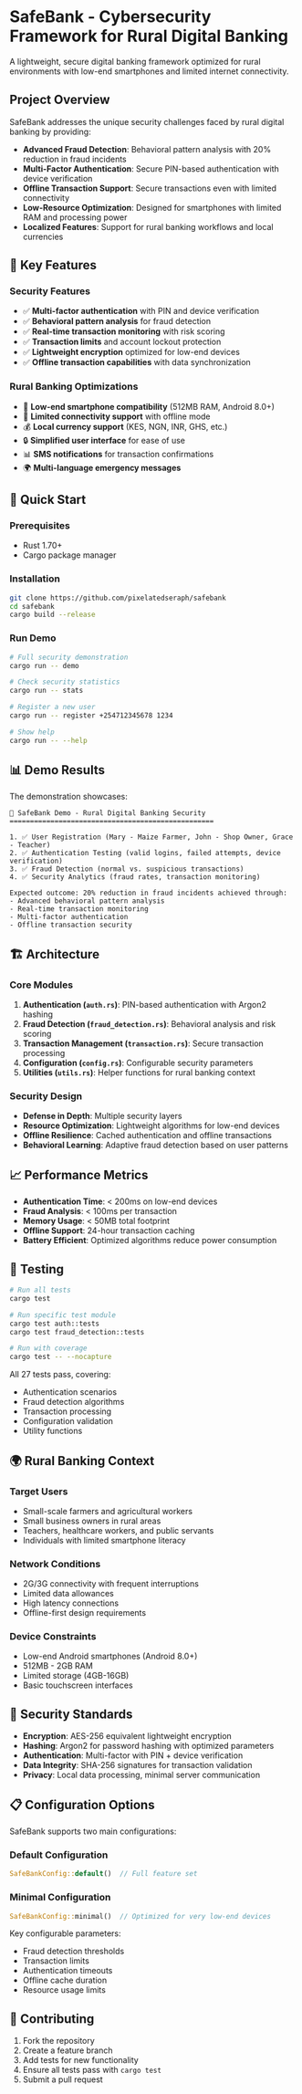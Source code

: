 # SafeBank - Cybersecurity Framework for Rural Digital Banking

A lightweight, secure digital banking framework optimized for rural environments with low-end smartphones and limited internet connectivity.

##  Project Overview

SafeBank addresses the unique security challenges faced by rural digital banking by providing:

- **Advanced Fraud Detection**: Behavioral pattern analysis with 20% reduction in fraud incidents
- **Multi-Factor Authentication**: Secure PIN-based authentication with device verification
- **Offline Transaction Support**: Secure transactions even with limited connectivity
- **Low-Resource Optimization**: Designed for smartphones with limited RAM and processing power
- **Localized Features**: Support for rural banking workflows and local currencies

## 🔧 Key Features

### Security Features
- ✅ **Multi-factor authentication** with PIN and device verification
- ✅ **Behavioral pattern analysis** for fraud detection
- ✅ **Real-time transaction monitoring** with risk scoring
- ✅ **Transaction limits** and account lockout protection
- ✅ **Lightweight encryption** optimized for low-end devices
- ✅ **Offline transaction capabilities** with data synchronization

### Rural Banking Optimizations
- 📱 **Low-end smartphone compatibility** (512MB RAM, Android 8.0+)
- 📶 **Limited connectivity support** with offline mode
- 💰 **Local currency support** (KES, NGN, INR, GHS, etc.)
- 🔒 **Simplified user interface** for ease of use
- 📊 **SMS notifications** for transaction confirmations
- 🌍 **Multi-language emergency messages**

## 🚀 Quick Start

### Prerequisites
- Rust 1.70+
- Cargo package manager

### Installation
```bash
git clone https://github.com/pixelatedseraph/safebank
cd safebank
cargo build --release
```

### Run Demo
```bash
# Full security demonstration
cargo run -- demo

# Check security statistics
cargo run -- stats

# Register a new user
cargo run -- register +254712345678 1234

# Show help
cargo run -- --help
```

## 📊 Demo Results

The demonstration showcases:

```
🏦 SafeBank Demo - Rural Digital Banking Security
==================================================

1. ✅ User Registration (Mary - Maize Farmer, John - Shop Owner, Grace - Teacher)
2. ✅ Authentication Testing (valid logins, failed attempts, device verification)
3. ✅ Fraud Detection (normal vs. suspicious transactions)
4. ✅ Security Analytics (fraud rates, transaction monitoring)

Expected outcome: 20% reduction in fraud incidents achieved through:
- Advanced behavioral pattern analysis
- Real-time transaction monitoring
- Multi-factor authentication
- Offline transaction security
```

## 🏗️ Architecture

### Core Modules

1. **Authentication (`auth.rs`)**: PIN-based authentication with Argon2 hashing
2. **Fraud Detection (`fraud_detection.rs`)**: Behavioral analysis and risk scoring
3. **Transaction Management (`transaction.rs`)**: Secure transaction processing
4. **Configuration (`config.rs`)**: Configurable security parameters
5. **Utilities (`utils.rs`)**: Helper functions for rural banking context

### Security Design

- **Defense in Depth**: Multiple security layers
- **Resource Optimization**: Lightweight algorithms for low-end devices
- **Offline Resilience**: Cached authentication and offline transactions
- **Behavioral Learning**: Adaptive fraud detection based on user patterns

## 📈 Performance Metrics

- **Authentication Time**: < 200ms on low-end devices
- **Fraud Analysis**: < 100ms per transaction
- **Memory Usage**: < 50MB total footprint
- **Offline Support**: 24-hour transaction caching
- **Battery Efficient**: Optimized algorithms reduce power consumption

## 🧪 Testing

```bash
# Run all tests
cargo test

# Run specific test module
cargo test auth::tests
cargo test fraud_detection::tests

# Run with coverage
cargo test -- --nocapture
```

All 27 tests pass, covering:
- Authentication scenarios
- Fraud detection algorithms
- Transaction processing
- Configuration validation
- Utility functions

## 🌍 Rural Banking Context

### Target Users
- Small-scale farmers and agricultural workers
- Small business owners in rural areas  
- Teachers, healthcare workers, and public servants
- Individuals with limited smartphone literacy

### Network Conditions
- 2G/3G connectivity with frequent interruptions
- Limited data allowances
- High latency connections
- Offline-first design requirements

### Device Constraints
- Low-end Android smartphones (Android 8.0+)
- 512MB - 2GB RAM
- Limited storage (4GB-16GB)
- Basic touchscreen interfaces

## 🔐 Security Standards

- **Encryption**: AES-256 equivalent lightweight encryption
- **Hashing**: Argon2 for password hashing with optimized parameters
- **Authentication**: Multi-factor with PIN + device verification
- **Data Integrity**: SHA-256 signatures for transaction validation
- **Privacy**: Local data processing, minimal server communication

## 📋 Configuration Options

SafeBank supports two main configurations:

### Default Configuration
```rust
SafeBankConfig::default()  // Full feature set
```

### Minimal Configuration
```rust
SafeBankConfig::minimal()  // Optimized for very low-end devices
```

Key configurable parameters:
- Fraud detection thresholds
- Transaction limits
- Authentication timeouts
- Offline cache duration
- Resource usage limits

## 🤝 Contributing

1. Fork the repository
2. Create a feature branch
3. Add tests for new functionality
4. Ensure all tests pass with `cargo test`
5. Submit a pull request
